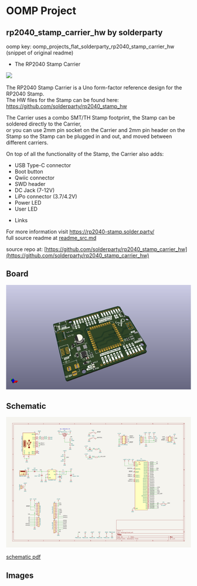 # OOMP Project  
## rp2040_stamp_carrier_hw  by solderparty  
  
oomp key: oomp_projects_flat_solderparty_rp2040_stamp_carrier_hw  
(snippet of original readme)  
  
- The RP2040 Stamp Carrier  
  
![](./img/carrier.jpg)  
  
The RP2040 Stamp Carrier is a Uno form-factor reference design for the RP2040 Stamp.   
The HW files for the Stamp can be found here: https://github.com/solderparty/rp2040_stamp_hw  
  
The Carrier uses a combo SMT/TH Stamp footprint, the Stamp can be soldered directly to the Carrier,   
or you can use 2mm pin socket on the Carrier and 2mm pin header on the Stamp so the Stamp can be plugged in and out, and moved between different carriers.  
  
On top of all the functionality of the Stamp, the Carrier also adds:  
* USB Type-C connector  
* Boot button  
* Qwiic connector  
* SWD header  
* DC Jack (7-12V)  
* LiPo connector (3.7/4.2V)  
* Power LED  
* User LED  
  
- Links  
  
For more information visit https://rp2040-stamp.solder.party/  
  full source readme at [readme_src.md](readme_src.md)  
  
source repo at: [https://github.com/solderparty/rp2040_stamp_carrier_hw](https://github.com/solderparty/rp2040_stamp_carrier_hw)  
## Board  
  
[![working_3d.png](working_3d_600.png)](working_3d.png)  
## Schematic  
  
[![working_schematic.png](working_schematic_600.png)](working_schematic.png)  
  
[schematic pdf](working_schematic.pdf)  
## Images  
